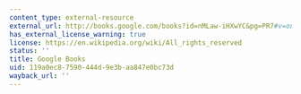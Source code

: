 ```yaml
---
content_type: external-resource
external_url: http://books.google.com/books?id=nMLaw-iHXwYC&pg=PR7#v=onepage
has_external_license_warning: true
license: https://en.wikipedia.org/wiki/All_rights_reserved
status: ''
title: Google Books
uid: 119a0ec8-7590-444d-9e3b-aa847e0bc73d
wayback_url: ''
---
```

